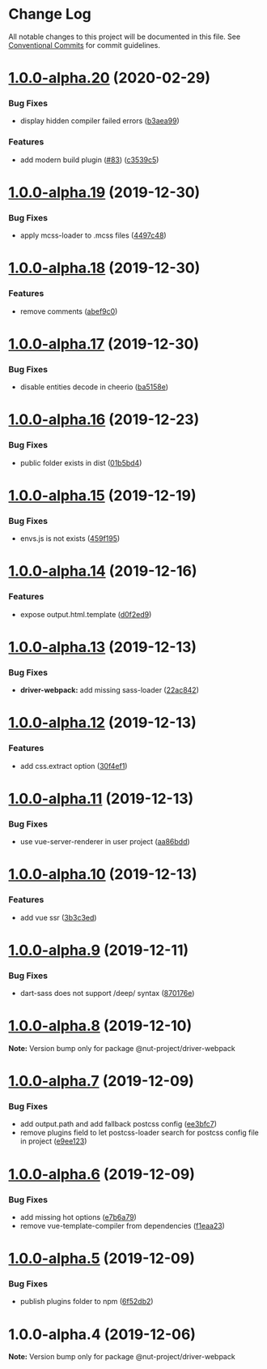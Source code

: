 # Change Log

All notable changes to this project will be documented in this file.
See [Conventional Commits](https://conventionalcommits.org) for commit guidelines.

# [1.0.0-alpha.20](https://github.com/nut-project/nut/tree/master/packages/driver-webpack/compare/@nut-project/driver-webpack@1.0.0-alpha.19...@nut-project/driver-webpack@1.0.0-alpha.20) (2020-02-29)


### Bug Fixes

* display hidden compiler failed errors ([b3aea99](https://github.com/nut-project/nut/tree/master/packages/driver-webpack/commit/b3aea9966f50fae448384b4cf46c4e7f164d3bc5))


### Features

* add modern build plugin ([#83](https://github.com/nut-project/nut/tree/master/packages/driver-webpack/issues/83)) ([c3539c5](https://github.com/nut-project/nut/tree/master/packages/driver-webpack/commit/c3539c533ba293a48b62d7255c49331975396e36))





# [1.0.0-alpha.19](https://github.com/nut-project/nut/tree/master/packages/driver-webpack/compare/@nut-project/driver-webpack@1.0.0-alpha.18...@nut-project/driver-webpack@1.0.0-alpha.19) (2019-12-30)


### Bug Fixes

* apply mcss-loader to .mcss files ([4497c48](https://github.com/nut-project/nut/tree/master/packages/driver-webpack/commit/4497c48089512b1c63ca2f058a11fde807edb1ae))





# [1.0.0-alpha.18](https://github.com/nut-project/nut/tree/master/packages/driver-webpack/compare/@nut-project/driver-webpack@1.0.0-alpha.17...@nut-project/driver-webpack@1.0.0-alpha.18) (2019-12-30)


### Features

* remove comments ([abef9c0](https://github.com/nut-project/nut/tree/master/packages/driver-webpack/commit/abef9c08213764dd3ebc6ba95b92d30c249bb013))





# [1.0.0-alpha.17](https://github.com/nut-project/nut/tree/master/packages/driver-webpack/compare/@nut-project/driver-webpack@1.0.0-alpha.16...@nut-project/driver-webpack@1.0.0-alpha.17) (2019-12-30)


### Bug Fixes

* disable entities decode in cheerio ([ba5158e](https://github.com/nut-project/nut/tree/master/packages/driver-webpack/commit/ba5158e))





# [1.0.0-alpha.16](https://github.com/nut-project/nut/tree/master/packages/driver-webpack/compare/@nut-project/driver-webpack@1.0.0-alpha.15...@nut-project/driver-webpack@1.0.0-alpha.16) (2019-12-23)


### Bug Fixes

* public folder exists in dist ([01b5bd4](https://github.com/nut-project/nut/tree/master/packages/driver-webpack/commit/01b5bd42dfe21000833219d19b8c21cc441c496c))





# [1.0.0-alpha.15](https://github.com/nut-project/nut/tree/master/packages/driver-webpack/compare/@nut-project/driver-webpack@1.0.0-alpha.14...@nut-project/driver-webpack@1.0.0-alpha.15) (2019-12-19)


### Bug Fixes

* envs.js is not exists ([459f195](https://github.com/nut-project/nut/tree/master/packages/driver-webpack/commit/459f195ceed45704ea3e911b14f81dafa7fef624))





# [1.0.0-alpha.14](https://github.com/nut-project/nut/tree/master/packages/driver-webpack/compare/@nut-project/driver-webpack@1.0.0-alpha.13...@nut-project/driver-webpack@1.0.0-alpha.14) (2019-12-16)


### Features

* expose output.html.template ([d0f2ed9](https://github.com/nut-project/nut/tree/master/packages/driver-webpack/commit/d0f2ed98c6287319b70e73d8bcf2559218971027))





# [1.0.0-alpha.13](https://github.com/nut-project/nut/tree/master/packages/driver-webpack/compare/@nut-project/driver-webpack@1.0.0-alpha.12...@nut-project/driver-webpack@1.0.0-alpha.13) (2019-12-13)


### Bug Fixes

* **driver-webpack:** add missing sass-loader ([22ac842](https://github.com/nut-project/nut/tree/master/packages/driver-webpack/commit/22ac8420a11d89d7334d46f0a6a7bbeee2752edd))





# [1.0.0-alpha.12](https://github.com/nut-project/nut/tree/master/packages/driver-webpack/compare/@nut-project/driver-webpack@1.0.0-alpha.11...@nut-project/driver-webpack@1.0.0-alpha.12) (2019-12-13)


### Features

* add css.extract option ([30f4ef1](https://github.com/nut-project/nut/tree/master/packages/driver-webpack/commit/30f4ef153bd16c300a48ec0b78f67e1073aedaba))





# [1.0.0-alpha.11](https://github.com/nut-project/nut/tree/master/packages/driver-webpack/compare/@nut-project/driver-webpack@1.0.0-alpha.10...@nut-project/driver-webpack@1.0.0-alpha.11) (2019-12-13)


### Bug Fixes

* use vue-server-renderer in user project ([aa86bdd](https://github.com/nut-project/nut/tree/master/packages/driver-webpack/commit/aa86bdd0694478949bdfeada0dc63229de534ecc))





# [1.0.0-alpha.10](https://github.com/nut-project/nut/tree/master/packages/driver-webpack/compare/@nut-project/driver-webpack@1.0.0-alpha.9...@nut-project/driver-webpack@1.0.0-alpha.10) (2019-12-13)


### Features

* add vue ssr ([3b3c3ed](https://github.com/nut-project/nut/tree/master/packages/driver-webpack/commit/3b3c3ed9954d26ac5e06a7b6ef6aeccb702a6c57))





# [1.0.0-alpha.9](https://github.com/nut-project/nut/tree/master/packages/driver-webpack/compare/@nut-project/driver-webpack@1.0.0-alpha.8...@nut-project/driver-webpack@1.0.0-alpha.9) (2019-12-11)


### Bug Fixes

* dart-sass does not support /deep/ syntax ([870176e](https://github.com/nut-project/nut/tree/master/packages/driver-webpack/commit/870176e45f561a0aec3ed336526a67d3f37cc55d))





# [1.0.0-alpha.8](https://github.com/nut-project/nut/tree/master/packages/driver-webpack/compare/@nut-project/driver-webpack@1.0.0-alpha.7...@nut-project/driver-webpack@1.0.0-alpha.8) (2019-12-10)

**Note:** Version bump only for package @nut-project/driver-webpack





# [1.0.0-alpha.7](https://github.com/nut-project/nut/tree/master/packages/driver-webpack/compare/@nut-project/driver-webpack@1.0.0-alpha.6...@nut-project/driver-webpack@1.0.0-alpha.7) (2019-12-09)


### Bug Fixes

* add output.path and add fallback postcss config ([ee3bfc7](https://github.com/nut-project/nut/tree/master/packages/driver-webpack/commit/ee3bfc7ac39dff6295418cc917af34b9c8855b59))
* remove plugins field to let postcss-loader search for postcss config file in project ([e9ee123](https://github.com/nut-project/nut/tree/master/packages/driver-webpack/commit/e9ee12304989116bde77ccd91df9dea58ece71d1))





# [1.0.0-alpha.6](https://github.com/nut-project/nut/tree/master/packages/driver-webpack/compare/@nut-project/driver-webpack@1.0.0-alpha.5...@nut-project/driver-webpack@1.0.0-alpha.6) (2019-12-09)


### Bug Fixes

* add missing hot options ([e7b6a79](https://github.com/nut-project/nut/tree/master/packages/driver-webpack/commit/e7b6a79bfa1c45920576197160790f8c840c756a))
* remove vue-template-compiler from dependencies ([f1eaa23](https://github.com/nut-project/nut/tree/master/packages/driver-webpack/commit/f1eaa23afcd31adc51e92a65b419e8ac44474f65))





# [1.0.0-alpha.5](https://github.com/nut-project/nut/tree/master/packages/driver-webpack/compare/@nut-project/driver-webpack@1.0.0-alpha.4...@nut-project/driver-webpack@1.0.0-alpha.5) (2019-12-09)


### Bug Fixes

* publish plugins folder to npm ([6f52db2](https://github.com/nut-project/nut/tree/master/packages/driver-webpack/commit/6f52db2ea0ff14501a38a543d6dddd948948623c))





# 1.0.0-alpha.4 (2019-12-06)

**Note:** Version bump only for package @nut-project/driver-webpack
